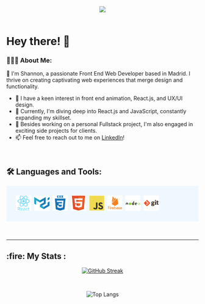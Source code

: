 
<div id="header" align="center">
  <img src="https://media.giphy.com/media/cUAGuLiEcTBwRfkAQq/giphy.gif" width="250">
  </div>
  
  <div align="center">
  <img src="https://komarev.com/ghpvc/?username=ShannonIanthe&style=flat-square&color=blue" alt=""/>
  </div>
  

<h1>Hey there! 👋</h1>

<h3>👩🏻‍💻 About Me:</h3>

<p>🎨 I'm Shannon, a passionate Front End Web Developer based in Madrid. I thrive on creating captivating web experiences that merge design and functionality.</p>
<ul>
  <li>💫 I have a keen interest in front end animation, React.js, and UX/UI design.</li>
  <li>🌱 Currently, I'm diving deep into React.js and JavaScript, constantly expanding my skillset.</li>
  <li>🔭 Besides working on a personal Fullstack project, I'm also engaged in exciting side projects for clients.</li>
  <li>📫 Feel free to reach out to me on <a href="https://www.linkedin.com/in/shannon-mettry/">LinkedIn</a>!</li>
</ul>

<br>
<h2>🛠︎  Languages and Tools:</h2>
<div style="background-color:aliceblue;padding:25px;">
  <img src="https://github.com/devicons/devicon/blob/master/icons/react/react-original-wordmark.svg" title="React" alt="React" width="40" height="40"/>&nbsp;
  <img src="https://github.com/devicons/devicon/blob/master/icons/materialui/materialui-original.svg" title="Material UI" alt="Material UI" width="40" height="40"/>&nbsp;
  <img src="https://github.com/devicons/devicon/blob/master/icons/css3/css3-plain-wordmark.svg"  title="CSS3" alt="CSS" width="40" height="40"/>&nbsp;
  <img src="https://github.com/devicons/devicon/blob/master/icons/html5/html5-original.svg" title="HTML5" alt="HTML" width="40" height="40"/>&nbsp;
  <img src="https://github.com/devicons/devicon/blob/master/icons/javascript/javascript-original.svg" title="JavaScript" alt="JavaScript" width="40" height="40"/>&nbsp;
  <img src="https://github.com/devicons/devicon/blob/master/icons/firebase/firebase-plain-wordmark.svg" title="Firebase" alt="Firebase" width="40" height="40"/>&nbsp;
  <img src="https://github.com/devicons/devicon/blob/master/icons/nodejs/nodejs-original-wordmark.svg" title="NodeJS" alt="NodeJS" width="40" height="40"/>&nbsp;
  <img src="https://github.com/devicons/devicon/blob/master/icons/git/git-original-wordmark.svg" title="Git" **alt="Git" width="40" height="40"/>
</div>

<br>
<br>

---
<h2>
 :fire: My Stats : </h2>
 
 <div align="center">
  
[![GitHub Streak](http://github-readme-streak-stats.herokuapp.com?user=ShannonIanthe&theme=dark&background=000000)](https://git.io/streak-stats)

<br>

![Top Langs](https://github-readme-stats.vercel.app/api/top-langs/?username=ShannonIanthe)
</div>
